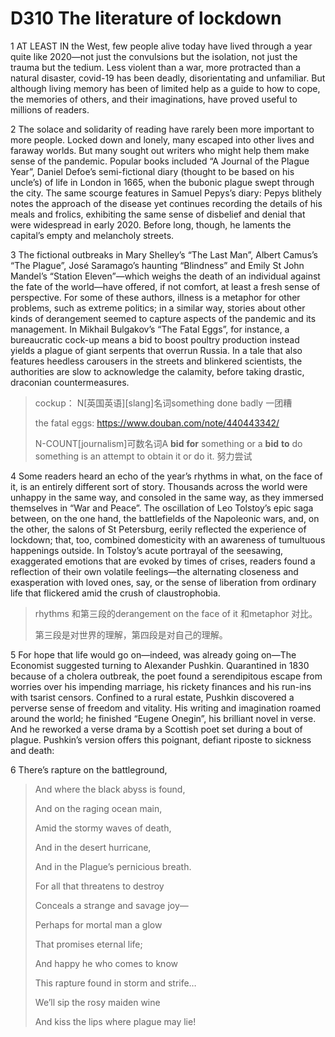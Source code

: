 # D310 The literature of lockdown
1 AT LEAST IN the West, few people alive today have lived through a year quite like 2020—not just the convulsions but the isolation, not just the trauma but the tedium. Less violent than a war, more protracted than a natural disaster, covid-19 has been deadly, disorientating and unfamiliar. But although living memory has been of limited help as a guide to how to cope, the memories of others, and their imaginations, have proved useful to millions of readers.

2 The solace and solidarity of reading have rarely been more important to more people. Locked down and lonely, many escaped into other lives and faraway worlds. But many sought out writers who might help them make sense of the pandemic. Popular books included “A Journal of the Plague Year”, Daniel Defoe’s semi-fictional diary (thought to be based on his uncle’s) of life in London in 1665, when the bubonic plague swept through the city. The same scourge features in Samuel Pepys’s diary: Pepys blithely notes the approach of the disease yet continues recording the details of his meals and frolics, exhibiting the same sense of disbelief and denial that were widespread in early 2020. Before long, though, he laments the capital’s empty and melancholy streets.

3 The fictional outbreaks in Mary Shelley’s “The Last Man”, Albert Camus’s “The Plague”, José Saramago’s haunting “Blindness” and Emily St John Mandel’s “Station Eleven”—which weighs the death of an individual against the fate of the world—have offered, if not comfort, at least a fresh sense of perspective. For some of these authors, illness is a metaphor for other problems, such as extreme politics; in a similar way, stories about other kinds of derangement seemed to capture aspects of the pandemic and its management. In Mikhail Bulgakov’s “The Fatal Eggs”, for instance, a bureaucratic cock-up means a bid to boost poultry production instead yields a plague of giant serpents that overrun Russia. In a tale that also features heedless carousers in the streets and blinkered scientists, the authorities are slow to acknowledge the calamity, before taking drastic, draconian countermeasures.

> cockup： N[英国英语][slang]名词something done badly 一团糟
>
> the fatal eggs: https://www.douban.com/note/440443342/
>
> N-COUNT[journalism]可数名词A **bid** **for** something or a **bid** **to** do something is an attempt to obtain it or do it. 努力尝试
>

4 Some readers heard an echo of the year’s rhythms in what, on the face of it, is an entirely different sort of story. Thousands across the world were unhappy in the same way, and consoled in the same way, as they immersed themselves in “War and Peace”. The oscillation of Leo Tolstoy’s epic saga between, on the one hand, the battlefields of the Napoleonic wars, and, on the other, the salons of St Petersburg, eerily reflected the experience of lockdown; that, too, combined domesticity with an awareness of tumultuous happenings outside. In Tolstoy’s acute portrayal of the seesawing, exaggerated emotions that are evoked by times of crises, readers found a reflection of their own volatile feelings—the alternating closeness and exasperation with loved ones, say, or the sense of liberation from ordinary life that flickered amid the crush of claustrophobia.

> rhythms 和第三段的derangement    on the face of it 和metaphor 对比。
>
> 第三段是对世界的理解，第四段是对自己的理解。
>

5 For hope that life would go on—indeed, was already going on—The Economist suggested turning to Alexander Pushkin. Quarantined in 1830 because of a cholera outbreak, the poet found a serendipitous escape from worries over his impending marriage, his rickety finances and his run-ins with tsarist censors. Confined to a rural estate, Pushkin discovered a perverse sense of freedom and vitality. His writing and imagination roamed around the world; he finished “Eugene Onegin”, his brilliant novel in verse. And he reworked a verse drama by a Scottish poet set during a bout of plague. Pushkin’s version offers this poignant, defiant riposte to sickness and death:

6 There’s rapture on the battleground,

> And where the black abyss is found,
>
> And on the raging ocean main,
>
> Amid the stormy waves of death,
>
> And in the desert hurricane,
>
> And in the Plague’s pernicious breath.
>
> For all that threatens to destroy
>
> Conceals a strange and savage joy—
>
> Perhaps for mortal man a glow
>
> That promises eternal life;
>
> And happy he who comes to know
>
> This rapture found in storm and strife…
>
> We’ll sip the rosy maiden wine
>
> And kiss the lips where plague may lie!
>

